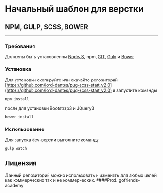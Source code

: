 # Начальный шаблон для верстки
## NPM, GULP, SCSS, BOWER
---
### Требования
Должены быть установленны [NodeJS](https://nodejs.org), npm, [GIT](https://git-scm.com/), [Gulp](http://gulpjs.com/) и [Bower](https://bower.io/)
### Установка
Для установки скопируйте или скачайте репозиторий [https://github.com/lord-dantes/pug-scss-start_v2.0](https://github.com/lord-dantes/pug-scss-start_v2.0) и запустите команды
```
npm install
```
после для установки Bootstrap3 и JQuery3
```
bower install
```
### Использование
Для запуска dev-версии выполните команду
```
gulp watch
```
## Лицензия
Данный репозиторий можно использовать и изменять для любых целей как коммерческих так и не коммерческих.
####Prod. gofriends-academy